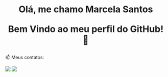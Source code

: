 <h1 align='center'>

Olá, me chamo Marcela Santos



Bem Vindo ao meu perfil do GitHub!🌻

</h1>

📫 Meus contatos:

<div>

<a href="https://www.linkedin.com/in/marcela-santos-silva/" target="_blank"><img src="https://img.shields.io/badge/-LinkedIn-%230077B5?style=for-the-badge&logo=linkedin&logoColor=white" target="_blank"></a>
<a href = "mailto:dev.marcelasantos@gmail.com"><img src="https://img.shields.io/badge/-Gmail-%23333?style=for-the-badge&logo=gmail&logoColor=white" target="_blank"></a>
</div>
